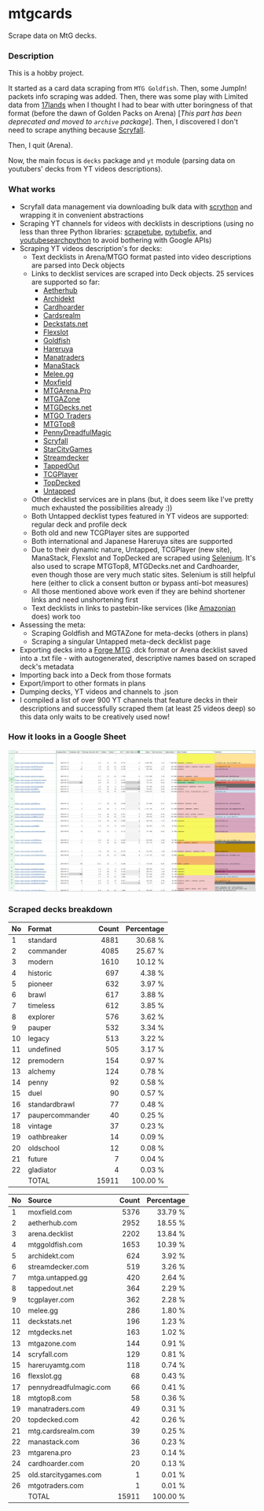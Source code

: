 # mtgcards
Scrape data on MtG decks.

### Description

This is a hobby project.

It started as a card data scraping from `MTG Goldfish`. Then, some JumpIn! packets info scraping 
was added. Then, there was some play with Limited data from [17lands](https://www.17lands.com) when 
I thought I had to bear with utter boringness of that format (before the dawn of Golden Packs on 
Arena) [_This part has been deprecated and moved to `archive` package_]. Then, I discovered I 
don't need to scrape anything because [Scryfall](https://scryfall.com).

Then, I quit (Arena).

Now, the main focus is `decks` package and `yt` module (parsing data on youtubers' decks from YT videos 
descriptions).

### What works

* Scryfall data management via downloading bulk data with 
  [scrython](https://github.com/NandaScott/Scrython) and wrapping it in convenient abstractions
* Scraping YT channels for videos with decklists in descriptions (using no less than three Python 
  libraries: [scrapetube](https://github.com/dermasmid/scrapetube), 
  [pytubefix](https://github.com/JuanBindez/pytubefix), and 
  [youtubesearchpython](https://github.com/alexmercerind/youtube-search-python) to avoid bothering 
  with Google APIs)
* Scraping YT videos description's for decks:    
    * Text decklists in Arena/MTGO format pasted into video descriptions are parsed into Deck objects
    * Links to decklist services are scraped into Deck objects. 25 services are supported so far:
        * [Aetherhub](https://aetherhub.com)
        * [Archidekt](https://archidekt.com)
        * [Cardhoarder](https://www.cardhoarder.com)
        * [Cardsrealm](https://mtg.cardsrealm.com/en-us/)
        * [Deckstats.net](https://deckstats.net)
        * [Flexslot](https://flexslot.gg)
        * [Goldfish](https://www.mtggoldfish.com)
        * [Hareruya](https://www.hareruyamtg.com/en/)
        * [Manatraders](https://www.manatraders.com)
        * [ManaStack](https://manastack.com/home)
        * [Melee.gg](https://melee.gg)
        * [Moxfield](https://www.moxfield.com)
        * [MTGArena.Pro](https://mtgarena.pro)
        * [MTGAZone](https://mtgazone.com)
        * [MTGDecks.net](https://mtgdecks.net)
        * [MTGO Traders](https://www.mtgotraders.com/store/index.html)
        * [MTGTop8](https://mtgtop8.com/index)
        * [PennyDreadfulMagic](https://pennydreadfulmagic.com)
        * [Scryfall](https://scryfall.com)
        * [StarCityGames](https://starcitygames.com)
        * [Streamdecker](https://www.streamdecker.com/landing)
        * [TappedOut](https://tappedout.net)
        * [TCGPlayer](https://infinite.tcgplayer.com)
        * [TopDecked](https://www.topdecked.com)
        * [Untapped](https://mtga.untapped.gg) 
    * Other decklist services are in plans (but, it does seem like I've pretty much exhausted the 
      possibilities already :))
    * Both Untapped decklist types featured in YT videos are supported: regular deck and profile deck
    * Both old and new TCGPlayer sites are supported
    * Both international and Japanese Hareruya sites are supported 
    * Due to their dynamic nature, Untapped, TCGPlayer (new site), ManaStack, Flexslot and TopDecked 
      are scraped using [Selenium](https://github.com/SeleniumHQ/Selenium). It's also used to scrape MTGTop8, MTGDecks.net and 
      Cardhoarder, even though those are very much static sites. Selenium is still helpful here 
      (either to click a consent button or bypass anti-bot measures)
    * All those mentioned above work even if they are behind shortener links and need unshortening first
    * Text decklists in links to pastebin-like services (like [Amazonian](https://www.youtube.com/@Amazonian) does) work too
* Assessing the meta:
    * Scraping Goldfish and MGTAZone for meta-decks (others in plans)
    * Scraping a singular Untapped meta-deck decklist page
* Exporting decks into a [Forge MTG](https://github.com/Card-Forge/forge) .dck format or Arena 
  decklist saved into a .txt file - with autogenerated, descriptive names based on scraped deck's 
  metadata
* Importing back into a Deck from those formats
* Export/import to other formats in plans
* Dumping decks, YT videos and channels to .json
* I compiled a list of over 900 YT channels that feature decks in their descriptions and successfully 
  scraped them (at least 25 videos deep) so this data only waits to be creatively used now!

### How it looks in a Google Sheet
![Most popular channels](assets/channels.jpg)

### Scraped decks breakdown
| No | Format | Count | Percentage |
|:---|:-----|------:|-----------:|
| 1  | standard        | 4881 |    30.68 % |
| 2  | commander       | 4085 |    25.67 % |
| 3  | modern          | 1610 |    10.12 % |
| 4  | historic        |  697 |     4.38 % |
| 5  | pioneer         |  632 |     3.97 % |
| 6  | brawl           |  617 |     3.88 % |
| 7  | timeless        |  612 |     3.85 % |
| 8  | explorer        |  576 |     3.62 % |
| 9  | pauper          |  532 |     3.34 % |
| 10 | legacy          |  513 |     3.22 % |
| 11 | undefined       |  505 |     3.17 % |
| 12 | premodern       |  154 |     0.97 % |
| 13 | alchemy         |  124 |     0.78 % |
| 14 | penny           |   92 |     0.58 % |
| 15 | duel            |   90 |     0.57 % |
| 16 | standardbrawl   |   77 |     0.48 % |
| 17 | paupercommander |   40 |     0.25 % |
| 18 | vintage         |   37 |     0.23 % |
| 19 | oathbreaker     |   14 |     0.09 % |
| 20 | oldschool       |   12 |     0.08 % |
| 21 | future          |    7 |     0.04 % |
| 22 | gladiator       |    4 |     0.03 % |
|  | TOTAL           | 15911 | 100.00 %|

| No | Source | Count | Percentage |
|:---|:-----|------:|-----------:|
| 1  | moxfield.com           | 5376 |    33.79 % |
| 2  | aetherhub.com          | 2952 |    18.55 % |
| 3  | arena.decklist         | 2202 |    13.84 % |
| 4  | mtggoldfish.com        | 1653 |    10.39 % |
| 5  | archidekt.com          |  624 |     3.92 % |
| 6  | streamdecker.com       |  519 |     3.26 % |
| 7  | mtga.untapped.gg       |  420 |     2.64 % |
| 8  | tappedout.net          |  364 |     2.29 % |
| 9  | tcgplayer.com          |  362 |     2.28 % |
| 10 | melee.gg               |  286 |     1.80 % |
| 11 | deckstats.net          |  196 |     1.23 % |
| 12 | mtgdecks.net           |  163 |     1.02 % |
| 13 | mtgazone.com           |  144 |     0.91 % |
| 14 | scryfall.com           |  129 |     0.81 % |
| 15 | hareruyamtg.com        |  118 |     0.74 % |
| 16 | flexslot.gg            |   68 |     0.43 % |
| 17 | pennydreadfulmagic.com |   66 |     0.41 % |
| 18 | mtgtop8.com            |   58 |     0.36 % |
| 19 | manatraders.com        |   49 |     0.31 % |
| 20 | topdecked.com          |   42 |     0.26 % |
| 21 | mtg.cardsrealm.com     |   39 |     0.25 % |
| 22 | manastack.com          |   36 |     0.23 % |
| 23 | mtgarena.pro           |   23 |     0.14 % |
| 24 | cardhoarder.com        |   20 |     0.13 % |
| 25 | old.starcitygames.com  |    1 |     0.01 % |
| 26 | mtgotraders.com        |    1 |     0.01 % |
|  | TOTAL                  | 15911 | 100.00 %|
